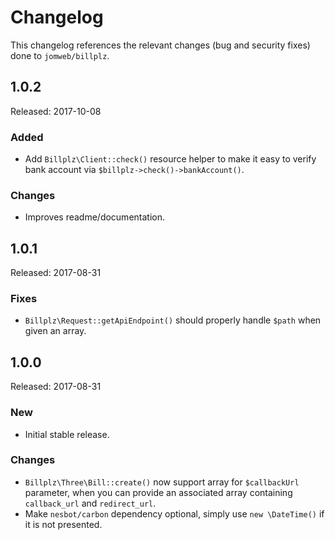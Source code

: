 # Changelog

This changelog references the relevant changes (bug and security fixes) done to `jomweb/billplz`.

## 1.0.2

Released: 2017-10-08

### Added

* Add `Billplz\Client::check()` resource helper to make it easy to verify bank account via `$billplz->check()->bankAccount()`.

### Changes

* Improves readme/documentation.

## 1.0.1

Released: 2017-08-31

### Fixes

* `Billplz\Request::getApiEndpoint()` should properly handle `$path` when given an array.

## 1.0.0

Released: 2017-08-31

### New

* Initial stable release.

### Changes

* `Billplz\Three\Bill::create()` now support array for `$callbackUrl` parameter, when you can provide an associated array containing `callback_url` and `redirect_url`.
* Make `nesbot/carbon` dependency optional, simply use `new \DateTime()` if it is not presented.
